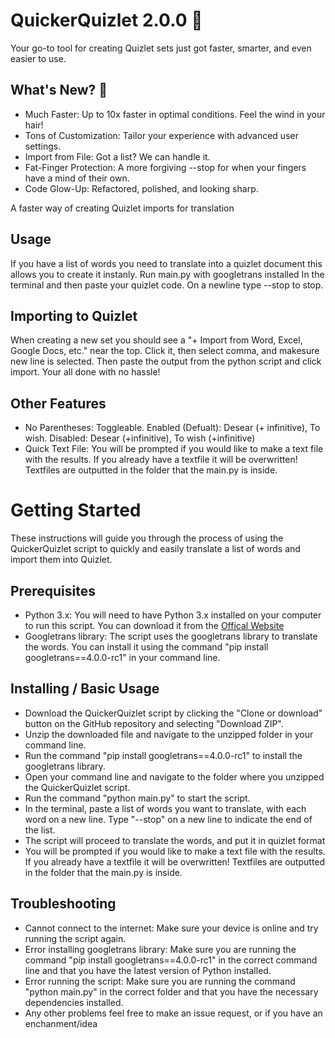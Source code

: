 # QuickerQuizlet 2.0.0 🚀
Your go-to tool for creating Quizlet sets just got faster, smarter, and even easier to use.

## What's New? 🎉
- Much Faster: Up to 10x faster in optimal conditions. Feel the wind in your hair!
- Tons of Customization: Tailor your experience with advanced user settings.
- Import from File: Got a list? We can handle it.
- Fat-Finger Protection: A more forgiving --stop for when your fingers have a mind of their own.
- Code Glow-Up: Refactored, polished, and looking sharp.

A faster way of creating Quizlet imports for translation

## Usage
If you have a list of words you need to translate into a quizlet document this allows you to create it instanly. Run main.py with googletrans installed In the terminal and then paste your quizlet code. On a newline type --stop to stop.

## Importing to Quizlet
When creating a new set you should see a "+ Import from Word, Excel, Google Docs, etc." near the top. Click it, then select comma, and makesure new line is selected. Then paste the output from the python script and click import. Your all done with no hassle! 

## Other Features
- No Parentheses: Toggleable. Enabled (Defualt): Desear (+ infinitive), To wish.  Disabled: Desear (+infinitive), To wish (+infinitive)
- Quick Text File: You will be prompted if you would like to make a text file with the results. If you already have a textfile it will be overwritten! Textfiles are outputted in the folder that the main.py is inside.


# Getting Started

These instructions will guide you through the process of using the QuickerQuizlet script to quickly and easily translate a list of words and import them into Quizlet.

## Prerequisites
- Python 3.x: You will need to have Python 3.x installed on your computer to run this script. You can download it from the [Offical Website](https://www.python.org "Python Site")
- Googletrans library: The script uses the googletrans library to translate the words. You can install it using the command "pip install googletrans==4.0.0-rc1" in your command line.

## Installing / Basic Usage
- Download the QuickerQuizlet script by clicking the "Clone or download" button on the GitHub repository and selecting "Download ZIP".
- Unzip the downloaded file and navigate to the unzipped folder in your command line.
- Run the command "pip install googletrans==4.0.0-rc1" to install the googletrans library.
- Open your command line and navigate to the folder where you unzipped the QuickerQuizlet script.
- Run the command "python main.py" to start the script.
- In the terminal, paste a list of words you want to translate, with each word on a new line. Type "--stop" on a new line to indicate the end of the list.
- The script will proceed to translate the words, and put it in quizlet format
- You will be prompted if you would like to make a text file with the results. If you already have a textfile it will be overwritten! Textfiles are outputted in the folder that the main.py is inside.

## Troubleshooting
- Cannot connect to the internet: Make sure your device is online and try running the script again.
- Error installing googletrans library: Make sure you are running the command "pip install googletrans==4.0.0-rc1" in the correct command line and that you have the latest version of Python installed.
- Error running the script: Make sure you are running the command "python main.py" in the correct folder and that you have the necessary dependencies installed.
- Any other problems feel free to make an issue request, or if you have an enchanment/idea
